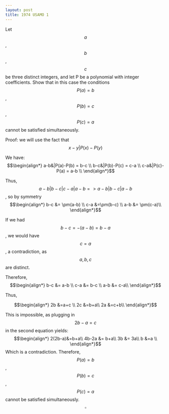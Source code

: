 ```yaml
---
layout: post
title: 1974 USAMO 1
---
```

Let $$a$$, $$b$$, $$c$$ be three distinct integers, and let P be a polynomial with integer
coefficients. Show that in this case the conditions $$P(a) = b$$, $$P(b) = c$$, $$P(c) = a$$ cannot be satisfied simultaneously.

Proof: we will use the fact that $$x-y|P(x)-P(y)$$

We have:
$$\begin{align*}
a-b&|P(a)-P(b) = b-c \\
b-c&|P(b)-P(c) = c-a \\
c-a&|P(c)-P(a) = a-b \\
\end{align*}$$

Thus, $$a-b|b-c|c-a|a-b => a-b|b-c|a-b$$, so by symmetry
$$\begin{align*}
b-c  &= \pm(a-b) \\
c-a &=\pm(b-c) \\
a-b &= \pm(c-a)\\
\end{align*}$$

If we had $$b-c=-(a-b)=b-a$$, we would have $$c=a$$, a contradiction, as $$a,b,c$$ are distinct.

Therefore,
$$\begin{align*}
b-c  &= a-b \\
c-a &= b-c \\
a-b &= c-a\\
\end{align*}$$

Thus,

$$\begin{align*}
2b &=a+c \\
2c &=b+a\\
2a &=c+b\\
\end{align*}$$

This is impossible, as plugging in $$2b-a=c$$ in the second equation yields:
$$\begin{align*}
2(2b-a)&=b+a\\
4b-2a &= b+a\\
3b &= 3a\\
b &=a \\
\end{align*}$$
Which is a contradiction. Therefore,  $$P(a) = b$$, $$P(b) = c$$, $$P(c) = a$$ cannot be satisfied simultaneously. $$\square$$
